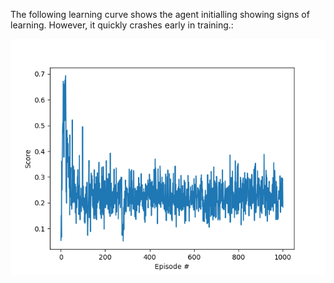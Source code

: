 The following learning curve shows the agent initialling showing signs of learning. However, it quickly crashes early in training.: 

![Learning Curve](./img/learning.curve.png)
